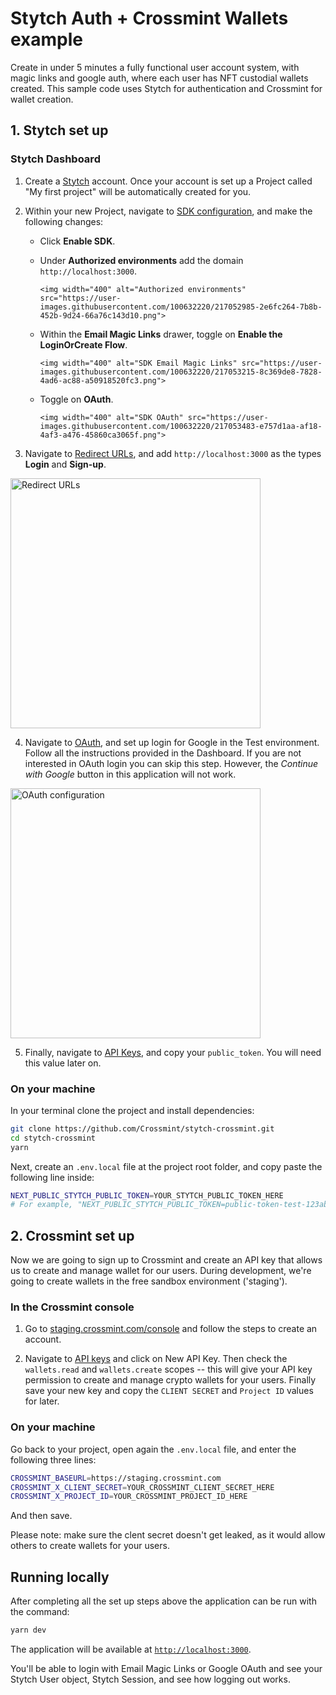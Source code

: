 # Stytch Auth + Crossmint Wallets example

Create in under 5 minutes a fully functional user account system, with magic links and google auth, where each user has NFT custodial wallets created. This sample code uses Stytch for authentication and Crossmint for wallet creation.

## 1. Stytch set up

### Stytch Dashboard

1.  Create a [Stytch](https://stytch.com/) account. Once your account is set up a Project called "My first project" will be automatically created for you.

2.  Within your new Project, navigate to [SDK configuration](https://stytch.com/dashboard/sdk-configuration), and make the following changes:

    -   Click **Enable SDK**.
    -   Under **Authorized environments** add the domain `http://localhost:3000`.

            <img width="400" alt="Authorized environments" src="https://user-images.githubusercontent.com/100632220/217052985-2e6fc264-7b8b-452b-9d24-66a76c143d10.png">

    -   Within the **Email Magic Links** drawer, toggle on **Enable the LoginOrCreate Flow**.

            <img width="400" alt="SDK Email Magic Links" src="https://user-images.githubusercontent.com/100632220/217053215-8c369de8-7828-4ad6-ac88-a50918520fc3.png">

    -   Toggle on **OAuth**.

            <img width="400" alt="SDK OAuth" src="https://user-images.githubusercontent.com/100632220/217053483-e757d1aa-af18-4af3-a476-45860ca3065f.png">

3.  Navigate to [Redirect URLs](https://stytch.com/dashboard/redirect-urls), and add `http://localhost:3000` as the types **Login** and **Sign-up**.

 <img width="400" alt="Redirect URLs" src="https://user-images.githubusercontent.com/100632220/217054016-913cabda-098e-4436-9829-2f33e7db05a7.png">

4. Navigate to [OAuth](https://stytch.com/dashboard/oauth), and set up login for Google in the Test environment. Follow all the instructions provided in the Dashboard. If you are not interested in OAuth login you can skip this step. However, the _Continue with Google_ button in this application will not work.

 <img width="400" alt="OAuth configuration" src="https://user-images.githubusercontent.com/100632220/217055674-a7dafc17-6ad3-492f-8dd2-92560d60dc00.png">

5. Finally, navigate to [API Keys](https://stytch.com/dashboard/api-keys), and copy your `public_token`. You will need this value later on.

### On your machine

In your terminal clone the project and install dependencies:

```bash
git clone https://github.com/Crossmint/stytch-crossmint.git
cd stytch-crossmint
yarn
```

Next, create an `.env.local` file at the project root folder, and copy paste the following line inside:

```bash
NEXT_PUBLIC_STYTCH_PUBLIC_TOKEN=YOUR_STYTCH_PUBLIC_TOKEN_HERE
# For example, "NEXT_PUBLIC_STYTCH_PUBLIC_TOKEN=public-token-test-123abcd-1234-1234-abcd-123123abcabc"
```

## 2. Crossmint set up

Now we are going to sign up to Crossmint and create an API key that allows us to create and manage wallet for our users. During development, we're going to create wallets in the free sandbox environment ('staging').

### In the Crossmint console

1. Go to [staging.crossmint.com/console](https://staging.crossmint.com/console) and follow the steps to create an account.

2. Navigate to [API keys](https://staging.crossmint.com/console/projects/apiKeys) and click on New API Key. Then check the `wallets.read` and `wallets.create` scopes -- this will give your API key permission to create and manage crypto wallets for your users. Finally save your new key and copy the `CLIENT SECRET` and `Project ID` values for later.

### On your machine

Go back to your project, open again the `.env.local` file, and enter the following three lines:

```bash
CROSSMINT_BASEURL=https://staging.crossmint.com
CROSSMINT_X_CLIENT_SECRET=YOUR_CROSSMINT_CLIENT_SECRET_HERE
CROSSMINT_X_PROJECT_ID=YOUR_CROSSMINT_PROJECT_ID_HERE
```

And then save.

Please note: make sure the clent secret doesn't get leaked, as it would allow others to create wallets for your users.

## Running locally

After completing all the set up steps above the application can be run with the command:

```bash
yarn dev
```

The application will be available at [`http://localhost:3000`](http://localhost:3000).

You'll be able to login with Email Magic Links or Google OAuth and see your Stytch User object, Stytch Session, and see how logging out works.
